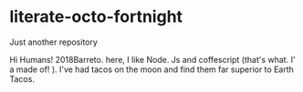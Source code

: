 # literate-octo-fortnight
Just another repository


Hi Humans!
2018Barreto. here, I like Node. Js and coffescript (that's what. I' a made of! ).
I've had tacos on the moon and find them far superior to Earth Tacos.
